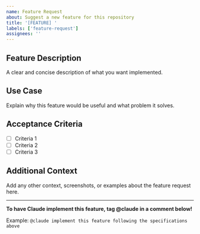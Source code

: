 ```yaml
---
name: Feature Request
about: Suggest a new feature for this repository
title: '[FEATURE] '
labels: ['feature-request']
assignees: ''
---
```


## Feature Description
A clear and concise description of what you want implemented.

## Use Case
Explain why this feature would be useful and what problem it solves.

## Acceptance Criteria
- [ ] Criteria 1
- [ ] Criteria 2
- [ ] Criteria 3

## Additional Context
Add any other context, screenshots, or examples about the feature request here.

---

**To have Claude implement this feature, tag @claude in a comment below!**

Example: `@claude implement this feature following the specifications above`
